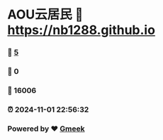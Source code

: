 # AOU云居民 :link: https://nb1288.github.io 
### :page_facing_up: [5](https://nb1288.github.io/tag.html) 
### :speech_balloon: 0 
### :hibiscus: 16006 
### :alarm_clock: 2024-11-01 22:56:32 
### Powered by :heart: [Gmeek](https://github.com/Meekdai/Gmeek)
